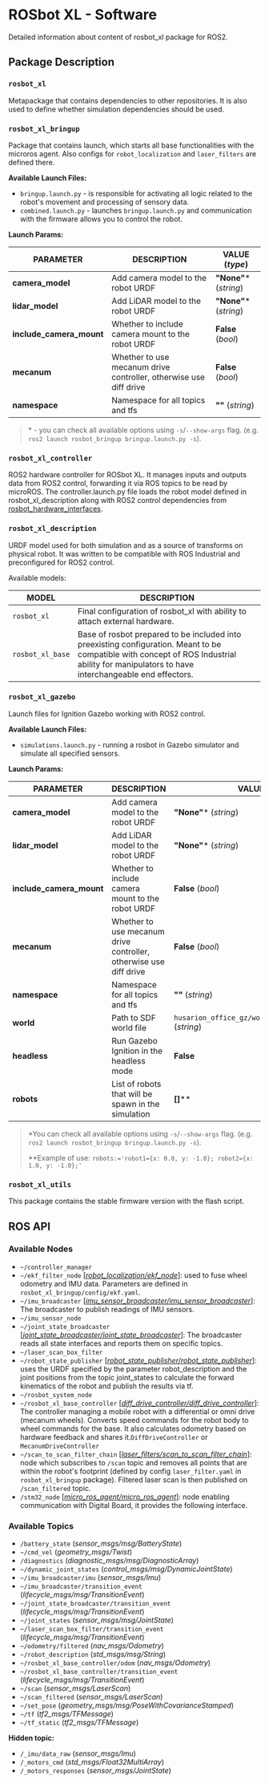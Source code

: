 # ROSbot XL - Software

Detailed information about content of rosbot_xl package for ROS2.

## Package Description

### `rosbot_xl`

Metapackage that contains dependencies to other repositories. It is also used to define whether simulation dependencies should be used.

### `rosbot_xl_bringup`

Package that contains launch, which starts all base functionalities with the microros agent. Also configs for `robot_localization` and `laser_filters` are defined there.

**Available Launch Files:**

- `bringup.launch.py` - is responsible for activating all logic related to the robot's movement and processing of sensory data.
- `combined.launch.py` - launches `bringup.launch.py` ​​and communication with the firmware allows you to control the robot.

**Launch Params:**

| PARAMETER                | DESCRIPTION                                                       | VALUE (_type_)          |
| ------------------------ | ----------------------------------------------------------------- | ----------------------- |
| **camera_model**         | Add camera model to the robot URDF                                | **"None"**\* (_string_) |
| **lidar_model**          | Add LiDAR model to the robot URDF                                 | **"None"**\* (_string_) |
| **include_camera_mount** | Whether to include camera mount to the robot URDF                 | **False** (_bool_)      |
| **mecanum**              | Whether to use mecanum drive controller, otherwise use diff drive | **False** (_bool_)      |
| **namespace**            | Namespace for all topics and tfs                                  | **""** (_string_)       |

> \* - you can check all available options using `-s`/`--show-args` flag. (e.g. `ros2 launch rosbot_bringup bringup.launch.py -s`).

### `rosbot_xl_controller`

ROS2 hardware controller for ROSbot XL. It manages inputs and outputs data from ROS2 control, forwarding it via ROS topics to be read by microROS. The controller.launch.py file loads the robot model defined in rosbot_xl_description along with ROS2 control dependencies from [rosbot_hardware_interfaces](https://github.com/husarion/rosbot_hardware_interfaces).

### `rosbot_xl_description`

URDF model used for both simulation and as a source of transforms on physical robot. It was written to be compatible with ROS Industrial and preconfigured for ROS2 control.

Available models:

| MODEL            | DESCRIPTION                                                                                                                                                                                  |
| ---------------- | -------------------------------------------------------------------------------------------------------------------------------------------------------------------------------------------- |
| `rosbot_xl`      | Final configuration of rosbot_xl with ability to attach external hardware.                                                                                                                   |
| `rosbot_xl_base` | Base of rosbot prepared to be included into preexisting configuration. Meant to be compatible with concept of ROS Industrial ability for manipulators to have interchangeable end effectors. |

### `rosbot_xl_gazebo`

Launch files for Ignition Gazebo working with ROS2 control.

**Available Launch Files:**

- `simulations.launch.py` - running a rosbot in Gazebo simulator and simulate all specified sensors.

**Launch Params:**

| PARAMETER                | DESCRIPTION                                                       | VALUE (_type_)                                            |
| ------------------------ | ----------------------------------------------------------------- | --------------------------------------------------------- |
| **camera_model**         | Add camera model to the robot URDF                                | **"None"**\* (_string_)                                   |
| **lidar_model**          | Add LiDAR model to the robot URDF                                 | **"None"**\* (_string_)                                   |
| **include_camera_mount** | Whether to include camera mount to the robot URDF                 | **False** (_bool_)                                        |
| **mecanum**              | Whether to use mecanum drive controller, otherwise use diff drive | **False** (_bool_)                                        |
| **namespace**            | Namespace for all topics and tfs                                  | **""** (_string_)                                         |
| **world**                | Path to SDF world file                                            | `husarion_office_gz/worlds/husarion_world.sdf` (_string_) |
| **headless**             | Run Gazebo Ignition in the headless mode                          | **False**                                                          |
| **robots**               | List of robots that will be spawn in the simulation            | **[]**\*\*                                                    |

> \*You can check all available options using `-s`/`--show-args` flag. (e.g. `ros2 launch rosbot_bringup bringup.launch.py -s`).
> 
> \*\*Example of use: `robots:='robot1={x: 0.0, y: -1.0}; robot2={x: 1.0, y: -1.0};'`

### `rosbot_xl_utils`

This package contains the stable firmware version with the flash script.

## ROS API

### Available Nodes

- `~/controller_manager`
- `~/ekf_filter_node` [_[robot_localization/ekf_node](https://github.com/cra-ros-pkg/robot_localization)_]: used to fuse wheel odometry and IMU data. Parameters are defined in `rosbot_xl_bringup/config/ekf.yaml`.
- `~/imu_broadcaster` [_[imu_sensor_broadcaster/imu_sensor_broadcaster](https://github.com/ros-controls/ros2_controllers/tree/master/imu_sensor_broadcaster)_]: The broadcaster to publish readings of IMU sensors.
- `~/imu_sensor_node`
- `~/joint_state_broadcaster` [_[joint_state_broadcaster/joint_state_broadcaster](https://github.com/ros-controls/ros2_controllers/tree/master/joint_state_broadcaster)_]: The broadcaster reads all state interfaces and reports them on specific topics.
- `~/laser_scan_box_filter`
- `~/robot_state_publisher` [_[robot_state_publisher/robot_state_publisher](https://github.com/ros/robot_state_publisher)_]: uses the URDF specified by the parameter robot_description and the joint positions from the topic joint_states to calculate the forward kinematics of the robot and publish the results via tf.
- `~/rosbot_system_node`
- `~/rosbot_xl_base_controller` [_[diff_drive_controller/diff_drive_controller](https://github.com/ros-controls/ros2_controllers/tree/master/diff_drive_controller)_]: The controller managing a mobile robot with a differential or omni drive (mecanum wheels). Converts speed commands for the robot body to wheel commands for the base. It also calculates odometry based on hardware feedback and shares it.`DiffDriveController` or `MecanumDriveController`
- `~/scan_to_scan_filter_chain` [_[laser_filters/scan_to_scan_filter_chain](https://github.com/ros-perception/laser_filters/blob/ros2/src/scan_to_scan_filter_chain.cpp)_]: node which subscribes to `/scan` topic and removes all points that are within the robot's footprint (defined by config `laser_filter.yaml` in `rosbot_xl_bringup` package). Filtered laser scan is then published on `/scan_filtered` topic.
- `/stm32_node` [_[micro_ros_agent/micro_ros_agent](https://github.com/micro-ROS/micro-ROS-Agent)_]: node enabling communication with Digital Board, it provides the following interface.

### Available Topics

- `/battery_state` (_sensor_msgs/msg/BatteryState_)
- `~/cmd_vel` (_geometry_msgs/Twist_)
- `/diagnostics` (_diagnostic_msgs/msg/DiagnosticArray_)
- `~/dynamic_joint_states` (_control_msgs/msg/DynamicJointState_)
- `~/imu_broadcaster/imu` (_sensor_msgs/Imu_)
- `~/imu_broadcaster/transition_event` (_lifecycle_msgs/msg/TransitionEvent_)
- `~/joint_state_broadcaster/transition_event` (_lifecycle_msgs/msg/TransitionEvent_)
- `~/joint_states` (_sensor_msgs/msg/JointState_)
- `~/laser_scan_box_filter/transition_event` (_lifecycle_msgs/msg/TransitionEvent_)
- `~/odometry/filtered` (_nav_msgs/Odometry_)
- `~/robot_description` (_std_msgs/msg/String_)
- `~/rosbot_xl_base_controller/odom` (_nav_msgs/Odometry_)
- `~/rosbot_xl_base_controller/transition_event` (_lifecycle_msgs/msg/TransitionEvent_)
- `~/scan` (_sensor_msgs/LaserScan_)
- `~/scan_filtered` (_sensor_msgs/LaserScan_)
- `~/set_pose` (_geometry_msgs/msg/PoseWithCovarianceStamped_)
- `~/tf` (_tf2_msgs/TFMessage_)
- `~/tf_static` (_tf2_msgs/TFMessage_)

**Hidden topic:**

- `/_imu/data_raw` (_sensor_msgs/Imu_)
- `/_motors_cmd` (_std_msgs/Float32MultiArray_)
- `/_motors_responses` (_sensor_msgs/JointState_)
